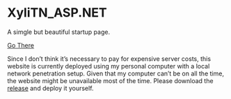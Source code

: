 # XyliTN_ASP.NET

A simgle but beautiful startup page.

[Go There](http://xylitn.cn/)

Since I don’t think it’s necessary to pay for expensive server costs, this website is currently deployed using my personal computer with a local network penetration setup. Given that my computer can’t be on all the time, the website might be unavailable most of the time. Please download the [release](https://github.com/xyliteee/XyliTN_ASP.NET/releases) and deploy it yourself.
